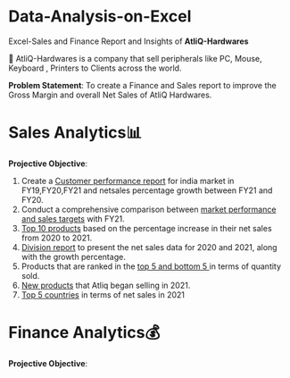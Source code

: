 # Data-Analysis-on-Excel
Excel-Sales and Finance Report and Insights of **AtliQ-Hardwares**

🔹 AtliQ-Hardwares is a company that sell peripherals like PC, Mouse, Keyboard , Printers to Clients across the world.

**Problem Statement**: To create a Finance and Sales report to improve the Gross Margin and overall Net Sales of AtliQ Hardwares.

# Sales Analytics📊
**Projective Objective**:
1) Create a [Customer performance report](https://github.com/clavitvenky/Data-Analysis-on-Excel/blob/9ef7a43bd14ff156193f80e539b1976faf1cbd6c/customer%20perfomance%20report.pdf) for india market in FY19,FY20,FY21 and netsales percentage growth between FY21 and FY20.
2) Conduct a comprehensive comparison between [market performance and sales targets](https://github.com/clavitvenky/Data-Analysis-on-Excel/blob/65d966612349aef9e070e8ea5fd572bd9753e216/market%20performance%20with%20target%20sales.pdf) with FY21.
3) [Top 10 products](https://github.com/clavitvenky/Data-Analysis-on-Excel/blob/81e76da381365d07119957511bc5bd2f9d0442c1/Top10%20products.pdf) based on the percentage increase in their net sales from 2020 to 2021.
4) [Division report](https://github.com/clavitvenky/Data-Analysis-on-Excel/blob/f6cf80d4691243a83a9922a93b523223cdc1c043/Division%20report.pdf) to present the net sales data for 2020 and 2021, along with the growth percentage.
5) Products that are ranked in the [top 5 and bottom 5 ](https://github.com/clavitvenky/Data-Analysis-on-Excel/blob/576c197748016b26d61d8c8245b8276ec17755da/Top%205%20and%20bottom%205%20products%20by%20qty.pdf)in terms of quantity sold.
6) [New products](https://github.com/clavitvenky/Data-Analysis-on-Excel/blob/19c212f35058c0da27739be2fc669168c8ced1ed/New%20products%20in%202021.pdf) that Atliq began selling in 2021.
7) [Top 5 countries](https://github.com/clavitvenky/Data-Analysis-on-Excel/blob/15ce126caf8a1d749c4c0d578f275a5849dc4df5/Top%205%20contries%20in%202021.pdf) in terms of net sales in 2021

# Finance Analytics💰
**Projective Objective**:
